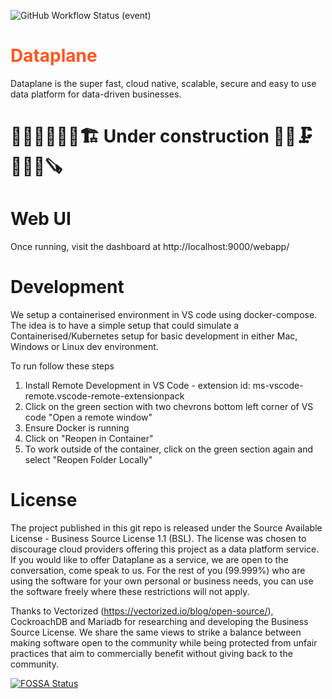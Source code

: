 ![GitHub Workflow Status (event)](https://img.shields.io/github/workflow/status/dataplane-app/dataplane/CI-main-dataplane?label=Github%20Actions:%20Go%20Tests&style=for-the-badge)

# <span style="color:#FF5722">Dataplane</span>
Dataplane is the super fast, cloud native, scalable, secure and easy to use data platform for data-driven businesses. 

# 🚧🧱👷‍♀️🧰🦺🏗 Under construction 🔨🔧🗜👷‍♂️🚜🪚

# Web UI
Once running, visit the dashboard at http://localhost:9000/webapp/

# Development
We setup a containerised environment in VS code using docker-compose. The idea is to have a simple setup that could simulate a Containerised/Kubernetes setup for basic development in either Mac, Windows or Linux dev environment. 

To run follow these steps
1. Install Remote Development in VS Code - extension id: ms-vscode-remote.vscode-remote-extensionpack
2. Click on the green section with two chevrons bottom left corner of VS code "Open a remote window"
3. Ensure Docker is running
4. Click on "Reopen in Container" 
5. To work outside of the container, click on the green section again and select "Reopen Folder Locally"


# License

The project published in this git repo is released under the Source Available License - Business Source License 1.1 (BSL). The license was chosen to discourage cloud providers offering this project as a data platform service. If you would like to offer Dataplane as a service, we are open to the conversation, come speak to us. For the rest of you (99.999%) who are using the software for your own personal or business needs, you can use the software freely where these restrictions will not apply. 

Thanks to Vectorized (https://vectorized.io/blog/open-source/), CockroachDB and Mariadb for researching and developing the Business Source License. We share the same views to strike a balance between making software open to the community while being protected from unfair practices that aim to commercially benefit without giving back to the community. 

[![FOSSA Status](https://app.fossa.com/api/projects/git%2Bgithub.com%2Fdataplane-app%2Fdataplane.svg?type=shield)](https://app.fossa.com/projects/git%2Bgithub.com%2Fdataplane-app%2Fdataplane?ref=badge_shield)

